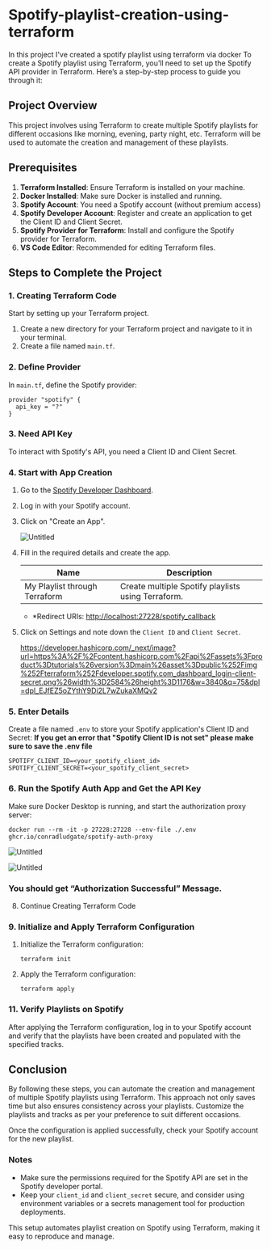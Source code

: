 # Spotify-playlist-creation-using-terraform
In this project I've created a spotify playlist using terraform via docker
To create a Spotify playlist using Terraform, you’ll need to set up the Spotify API provider in Terraform. Here’s a step-by-step process to guide you through it:

## Project Overview

This project involves using Terraform to create multiple Spotify playlists for different occasions like morning, evening, party night, etc. Terraform will be used to automate the creation and management of these playlists.

## Prerequisites

1. **Terraform Installed**: Ensure Terraform is installed on your machine.
2. **Docker Installed**: Make sure Docker is installed and running.
3. **Spotify Account**: You need a Spotify account (without premium access)
4. **Spotify Developer Account**: Register and create an application to get the Client ID and Client Secret.
5. **Spotify Provider for Terraform**: Install and configure the Spotify provider for Terraform.
6. **VS Code Editor**: Recommended for editing Terraform files.

## Steps to Complete the Project

### 1. Creating Terraform Code

Start by setting up your Terraform project.

1. Create a new directory for your Terraform project and navigate to it in your terminal.
2. Create a file named `main.tf`.

### 2. Define Provider

In `main.tf`, define the Spotify provider:

```
provider "spotify" {
  api_key = "?"
}

```

### 3. Need API Key

To interact with Spotify's API, you need a Client ID and Client Secret.

### 4. Start with App Creation

1. Go to the [Spotify Developer Dashboard](https://developer.spotify.com/dashboard/).
2. Log in with your Spotify account.
3. Click on "Create an App".
    
    ![Untitled](https://prod-files-secure.s3.us-west-2.amazonaws.com/84ad6f6a-681d-4a55-a9be-d328db326720/41729937-707e-480f-af79-b988b4f92aff/Untitled.png)
    
4. Fill in the required details and create the app.
    
    
    | Name | Description |
    | --- | --- |
    | My Playlist through Terraform | Create multiple Spotify playlists using Terraform. |
    - *Redirect URIs: [http://localhost:27228/spotify_callback](http://localhost:27228/spotify_callback**)

1. Click on Settings and note down the `Client ID` and `Client Secret`.
    
    https://developer.hashicorp.com/_next/image?url=https%3A%2F%2Fcontent.hashicorp.com%2Fapi%2Fassets%3Fproduct%3Dtutorials%26version%3Dmain%26asset%3Dpublic%252Fimg%252Fterraform%252Fdeveloper.spotify.com_dashboard_login-client-secret.png%26width%3D2584%26height%3D1176&w=3840&q=75&dpl=dpl_EJfEZ5oZYthY9Di2L7wZukaXMQv2
    

### 5. Enter Details

Create a file named `.env` to store your Spotify application's Client ID and Secret:
**If you get an error that "Spotify Client ID is not set" please make sure to save the .env file**
```
SPOTIFY_CLIENT_ID=<your_spotify_client_id>
SPOTIFY_CLIENT_SECRET=<your_spotify_client_secret>

```

### 6. Run the Spotify Auth App and Get the API Key

Make sure Docker Desktop is running, and start the authorization proxy server:

```
docker run --rm -it -p 27228:27228 --env-file ./.env ghcr.io/conradludgate/spotify-auth-proxy

```

![Untitled](https://prod-files-secure.s3.us-west-2.amazonaws.com/84ad6f6a-681d-4a55-a9be-d328db326720/b3f4a8b1-3a7c-4837-b4f7-477d63f8652a/Untitled.png)

![Untitled](https://prod-files-secure.s3.us-west-2.amazonaws.com/84ad6f6a-681d-4a55-a9be-d328db326720/e3320b06-8ac2-4a2b-a6dd-449746bc1c61/Untitled.png)

### You should get “Authorization Successful” Message.

8. Continue Creating Terraform Code

### 9. Initialize and Apply Terraform Configuration

1. Initialize the Terraform configuration:
    
    ```
    terraform init
    
    ```
    
2. Apply the Terraform configuration:
    
    ```
    terraform apply
    
    ```
    

### 11. Verify Playlists on Spotify

After applying the Terraform configuration, log in to your Spotify account and verify that the playlists have been created and populated with the specified tracks.

## Conclusion

By following these steps, you can automate the creation and management of multiple Spotify playlists using Terraform. This approach not only saves time but also ensures consistency across your playlists. Customize the playlists and tracks as per your preference to suit different occasions.

Once the configuration is applied successfully, check your Spotify account for the new playlist.

### Notes

- Make sure the permissions required for the Spotify API are set in the Spotify developer portal.
- Keep your `client_id` and `client_secret` secure, and consider using environment variables or a secrets management tool for production deployments.


This setup automates playlist creation on Spotify using Terraform, making it easy to reproduce and manage.
